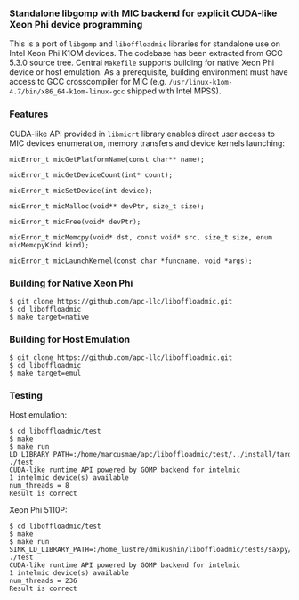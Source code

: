 ### Standalone libgomp with MIC backend for explicit CUDA-like Xeon Phi device programming

This is a port of `libgomp` and `liboffloadmic` libraries for standalone use on Intel Xeon Phi K1OM devices. The codebase has been extracted from GCC 5.3.0 source tree. Central `Makefile` supports building for native Xeon Phi device or host emulation. As a prerequisite, building environment must have access to GCC crosscompiler for MIC (e.g. `/usr/linux-k1om-4.7/bin/x86_64-k1om-linux-gcc` shipped with Intel MPSS).

### Features

CUDA-like API provided in `libmicrt` library enables direct user access to MIC devices enumeration, memory transfers and device kernels launching:

```
micError_t micGetPlatformName(const char** name);

micError_t micGetDeviceCount(int* count);

micError_t micSetDevice(int device);

micError_t micMalloc(void** devPtr, size_t size);

micError_t micFree(void* devPtr);

micError_t micMemcpy(void* dst, const void* src, size_t size, enum micMemcpyKind kind);

micError_t micLaunchKernel(const char *funcname, void *args);
```

### Building for Native Xeon Phi

```
$ git clone https://github.com/apc-llc/liboffloadmic.git
$ cd liboffloadmic
$ make target=native
```

### Building for Host Emulation

```
$ git clone https://github.com/apc-llc/liboffloadmic.git
$ cd liboffloadmic
$ make target=emul
```

### Testing

Host emulation:

```
$ cd liboffloadmic/test
$ make
$ make run
LD_LIBRARY_PATH=:/home/marcusmae/apc/liboffloadmic/test/../install/target/lib/../lib ./test
CUDA-like runtime API powered by GOMP backend for intelmic
1 intelmic device(s) available
num_threads = 8
Result is correct
```

Xeon Phi 5110P:

```
$ cd liboffloadmic/test
$ make
$ make run
SINK_LD_LIBRARY_PATH=:/home_lustre/dmikushin/liboffloadmic/tests/saxpy/../../install/target/lib/../lib64:/home_lustre/dmikushin/liboffloadmic/tests/saxpy/../../install/../tbb/build/linux_release ./test
CUDA-like runtime API powered by GOMP backend for intelmic
1 intelmic device(s) available
num_threads = 236
Result is correct
```

